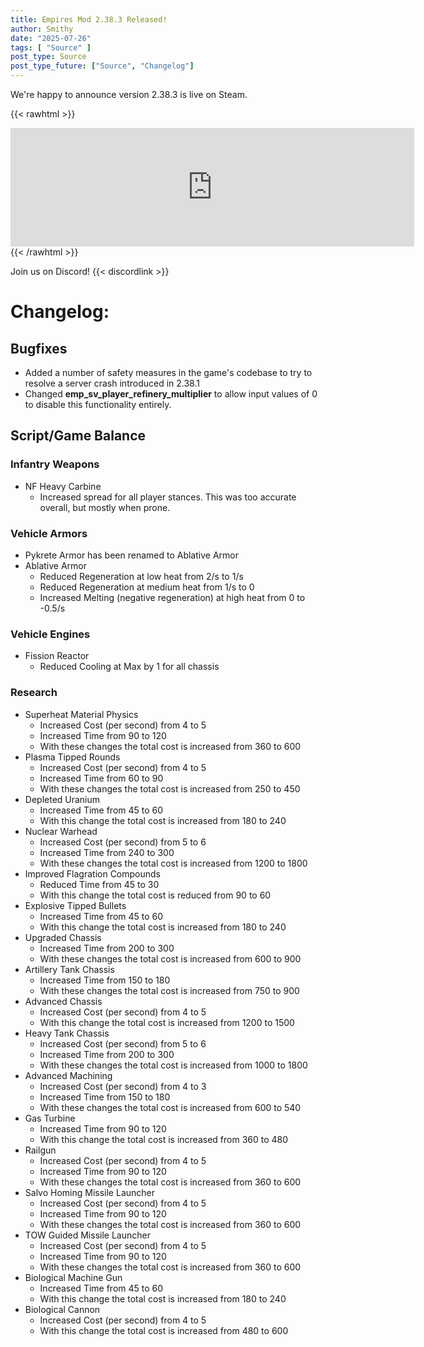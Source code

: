 ```yaml
---
title: Empires Mod 2.38.3 Released!
author: Smithy
date: "2025-07-26"
tags: [ "Source" ]
post_type: Source
post_type_future: ["Source", "Changelog"]
---
```



We're happy to announce version 2.38.3 is live on Steam.

{{< rawhtml >}}
<iframe src="https://store.steampowered.com/widget/17740/" frameborder="0" width="646" height="190"></iframe>
{{< /rawhtml >}}

Join us on Discord! {{< discordlink >}}

# Changelog:

## Bugfixes
- Added a number of safety measures in the game's codebase to try to resolve a server crash introduced in 2.38.1
- Changed **emp_sv_player_refinery_multiplier** to allow input values of 0 to disable this functionality entirely.

## Script/Game Balance
### Infantry Weapons
- NF Heavy Carbine
	- Increased spread for all player stances. This was too accurate overall, but mostly when prone.
### Vehicle Armors
- Pykrete Armor has been renamed to Ablative Armor
- Ablative Armor
	- Reduced Regeneration at low heat from 2/s to 1/s
	- Reduced Regeneration at medium heat from 1/s to 0
	- Increased Melting (negative regeneration) at high heat from 0 to -0.5/s 
### Vehicle Engines
- Fission Reactor
	- Reduced Cooling at Max by 1 for all chassis
### Research
- Superheat Material Physics
	- Increased Cost (per second) from 4 to 5
	- Increased Time from 90 to 120
	- With these changes the total cost is increased from 360 to 600
- Plasma Tipped Rounds
	- Increased Cost (per second) from 4 to 5
	- Increased Time from 60 to 90
	- With these changes the total cost is increased from 250 to 450
- Depleted Uranium
	- Increased Time from 45 to 60
	- With this change the total cost is increased from 180 to 240
- Nuclear Warhead
	- Increased Cost (per second) from 5 to 6
	- Increased Time from 240 to 300
	- With these changes the total cost is increased from 1200 to 1800
- Improved Flagration Compounds
	- Reduced Time from 45 to 30
	- With this change the total cost is reduced from 90 to 60
- Explosive Tipped Bullets
	- Increased Time from 45 to 60
	- With this change the total cost is increased from 180 to 240
- Upgraded Chassis
	- Increased Time from 200 to 300
	- With these changes the total cost is increased from 600 to 900
- Artillery Tank Chassis
	- Increased Time from 150 to 180
	- With these changes the total cost is increased from 750 to 900
- Advanced Chassis
	- Increased Cost (per second) from 4 to 5
	- With this change the total cost is increased from 1200 to 1500
- Heavy Tank Chassis
	- Increased Cost (per second) from 5 to 6
	- Increased Time from 200 to 300
	- With these changes the total cost is increased from 1000 to 1800
- Advanced Machining
	- Increased Cost (per second) from 4 to 3
	- Increased Time from 150 to 180
	- With these changes the total cost is increased from 600 to 540
- Gas Turbine
	- Increased Time from 90 to 120
	- With this change the total cost is increased from 360 to 480
- Railgun
	- Increased Cost (per second) from 4 to 5
	- Increased Time from 90 to 120
	- With these changes the total cost is increased from 360 to 600
- Salvo Homing Missile Launcher
	- Increased Cost (per second) from 4 to 5
	- Increased Time from 90 to 120
	- With these changes the total cost is increased from 360 to 600
- TOW Guided Missile Launcher
	- Increased Cost (per second) from 4 to 5
	- Increased Time from 90 to 120
	- With these changes the total cost is increased from 360 to 600
- Biological Machine Gun
	- Increased Time from 45 to 60
	- With this change the total cost is increased from 180 to 240
- Biological Cannon
	- Increased Cost (per second) from 4 to 5
	- With this change the total cost is increased from 480 to 600



